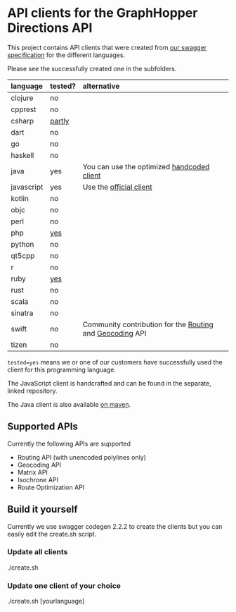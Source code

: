 # API clients for the GraphHopper Directions API

This project contains API clients that were created from [our swagger specification](https://graphhopper.com/api/1/swagger.json) for the different languages.

Please see the successfully created one in the subfolders.

language  |  tested?| alternative
:---------|:--------|:------------
clojure   |  no     |
cpprest   |  no     |
csharp    |  [partly](https://github.com/graphhopper/directions-api-clients/issues/14) |
dart      |  no     |
go        |  no     |
haskell   |  no     |
java      |  yes    | You can use the optimized [handcoded client](https://github.com/graphhopper/graphhopper/tree/master/client-hc)
javascript|  yes    | Use the [official client](https://github.com/graphhopper/directions-api-js-client)
kotlin	  |  no     |
objc      |  no     |
perl      |  no     |
php       |  [yes](https://github.com/graphhopper/directions-api-clients-route-optimization/issues/4)     |
python    |  no     |
qt5cpp    |  no     |
r         |  no     |
ruby      |  [yes](https://github.com/graphhopper/directions-api-clients-route-optimization/issues/3)   |
rust      |  no     |
scala     |  no     |
sinatra   |  no     |
swift     |  no     | Community contribution for the [Routing](https://github.com/rmnblm/GraphHopperRouting) and [Geocoding](https://github.com/rmnblm/GraphHopperGeocoder) API
tizen     |  no     |


`tested=yes` means we or one of our customers have successfully used the
client for this programming language. 

The JavaScript client is handcrafted and can be found in the separate,
linked repository.

The Java client is also available [on maven](http://search.maven.org/#search%7Cga%7C1%7Ca%3A%22directions-api-client%22).


## Supported APIs

Currently the following APIs are supported

 * Routing API (with unencoded polylines only)
 * Geocoding API
 * Matrix API 
 * Isochrone API
 * Route Optimization API

## Build it yourself

Currently we use swagger codegen 2.2.2 to create the clients but you can
easily edit the create.sh script.

### Update all clients

./create.sh

### Update one client of your choice

./create.sh [yourlanguage]
